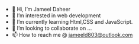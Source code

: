 - 👋 Hi, I’m Jameel Daheer
- 👀 I’m interested in web development
- 🌱 I’m currently learning Html,CSS and JavaScript.
- 💞️ I’m looking to collaborate on ...
- 📫 How to reach me @ jameeld803@outlook.com

<!---
Jameeld803/Jameeld803 is a ✨ special ✨ repository because its `README.md` (this file) appears on your GitHub profile.
You can click the Preview link to take a look at your changes.
--->
